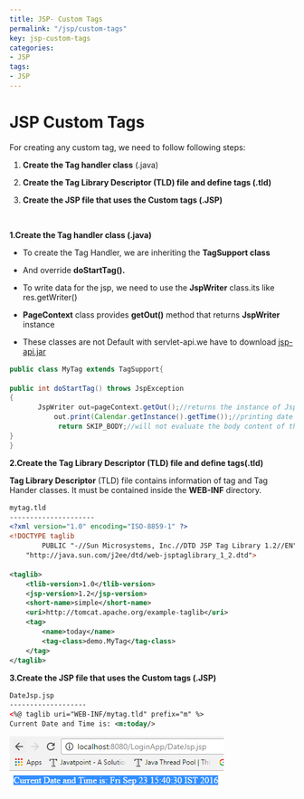```yaml
---
title: JSP- Custom Tags
permalink: "/jsp/custom-tags"
key: jsp-custom-tags
categories:
- JSP
tags:
- JSP
---
```


JSP Custom Tags
==================

For creating any custom tag, we need to follow following steps:

1.  **Create the Tag handler class** (.java)

2.  **Create the Tag Library Descriptor (TLD) file and define tags (.tld)**

3.  **Create the JSP file that uses the Custom tags (.JSP)**


<br>

**1.Create the Tag handler class (.java)**

-   To create the Tag Handler, we are inheriting the **TagSupport class**

-   And override **doStartTag().**

-   To write data for the jsp, we need to use the **JspWriter** class.its like
    res.getWriter()

-   **PageContext** class provides **getOut()** method that returns
    **JspWriter** instance

-   These classes are not Default with servlet-api.we have to download
    [jsp-api.jar](https://mvnrepository.com/artifact/javax.servlet.jsp/jsp-api/2.2)

```java
public class MyTag extends TagSupport{  

public int doStartTag() throws JspException 
{  
   	   JspWriter out=pageContext.getOut();//returns the instance of JspWriter  
    	   out.print(Calendar.getInstance().getTime());//printing date using JspWriter  
    	    return SKIP_BODY;//will not evaluate the body content of the tag  
}  
}
```

**2.Create the Tag Library Descriptor (TLD) file and define tags(.tld)**

**Tag Library Descriptor** (TLD) file contains information of tag and Tag Hander
classes. It must be contained inside the **WEB-INF** directory.
```xml
mytag.tld
---------------------
<?xml version="1.0" encoding="ISO-8859-1" ?>  
<!DOCTYPE taglib  
        PUBLIC "-//Sun Microsystems, Inc.//DTD JSP Tag Library 1.2//EN"  
    "http://java.sun.com/j2ee/dtd/web-jsptaglibrary_1_2.dtd">

<taglib>
	<tlib-version>1.0</tlib-version>
	<jsp-version>1.2</jsp-version>
	<short-name>simple</short-name>
	<uri>http://tomcat.apache.org/example-taglib</uri>
	<tag>
		<name>today</name>
		<tag-class>demo.MyTag</tag-class>
	</tag>
</taglib>
```



**3.Create the JSP file that uses the Custom tags (.JSP)**
```xml
DateJsp.jsp
-------------------
<%@ taglib uri="WEB-INF/mytag.tld" prefix="m" %>  
Current Date and Time is: <m:today/>
```


![](media/52aba5df63f27ad2b00d5a2409ef97f4.png)

